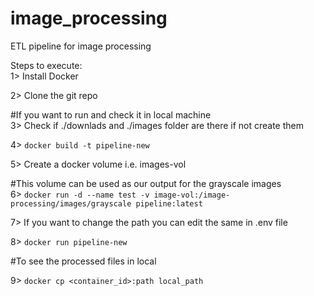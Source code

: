 # image_processing<br />
ETL pipeline for image processing<br />

Steps to execute:<br />
1> Install Docker <br />

2> Clone the git repo <br />

#If you want to run and check it in local machine<br />
3> Check if ./downlads and ./images folder are there if not create them <br />

4> ```docker build -t pipeline-new``` <br />

5> Create a docker volume i.e. images-vol <br />

#This volume can be used as our output for the grayscale images<br />
6> ```docker run -d --name test -v image-vol:/image-processing/images/grayscale pipeline:latest``` <br />

7> If you want to change the path you can edit the same in .env file<br />

8> ```docker run pipeline-new``` <br />

#To see the processed files in local <br />

9> ```docker cp <container_id>:path local_path``` <br />
